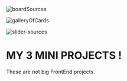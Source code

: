 ![boardSources](https://user-images.githubusercontent.com/70330757/212972718-5ad12a53-628d-4196-b2d0-20505bd9f584.png)

![galleryOfCards](https://user-images.githubusercontent.com/70330757/212972722-8e995aa0-22dd-4955-a305-831f08c1113b.png)

![slider-sources](https://user-images.githubusercontent.com/70330757/212974084-ea671c63-2e2e-48ae-8a2e-d69440134f71.png)


# MY 3 MINI PROJECTS !

These are not big FrontEnd projects.
